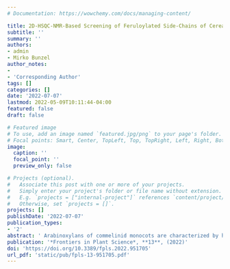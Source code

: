 ```yaml
---
# Documentation: https://wowchemy.com/docs/managing-content/

title: 2D-HSQC-NMR-Based Screening of Feruloylated Side-Chains of Cereal Grain Arabinoxylans
subtitle: ''
summary: ''
authors:
- admin
- Mirko Bunzel
author_notes:
- 
- 'Corresponding Author'
tags: []
categories: []
date: '2022-07-07'
lastmod: 2022-05-09T10:11:44-04:00
featured: false
draft: false

# Featured image
# To use, add an image named `featured.jpg/png` to your page's folder.
# Focal points: Smart, Center, TopLeft, Top, TopRight, Left, Right, BottomLeft, Bottom, BottomRight.
image:
  caption: ''
  focal_point: ''
  preview_only: false

# Projects (optional).
#   Associate this post with one or more of your projects.
#   Simply enter your project's folder or file name without extension.
#   E.g. `projects = ["internal-project"]` references `content/project/deep-learning/index.md`.
#   Otherwise, set `projects = []`.
projects: []
publishDate: '2022-07-07'
publication_types:
- '2'
abstract: ' Arabinoxylans of commelinid monocots are characterized by high contents of ferulic acid that is incorporated into arabinose-bearing side-chains of varying complexity. Species-related differences in the feruloylated side-chain profiles of grain arabinoxylans are observed and lead to differences in arabinoxylan functionality. Here, a semi-quantitative assay based on <sup>1</sup>H-<sup>13</sup>C-correlation NMR spectroscopy (HSQC experiment) was developed to profile feruloylated side-chains of cereal grain arabinoxylans. Following acidic liberation of the feruloylated side-chains from the xylan backbone and a clean-up step using C18 solid phase extraction, the feruloylated oligosaccharides FA (5-O-trans-feruloyl-L-arabinofuranose), FAX (β-<sc>d</sc>-xylopyranosyl-(1 → 2)-5-O-trans-feruloyl-<sc>l</sc>-arabinofuranose) and FAXG (α-<sc>l</sc>-galactopyranosyl-(1 → 2)-β-<sc>d</sc>-xylopyranosyl-(1 → 2)-5-O-trans-feruloyl-<sc>l</sc>-arabinofuranose) were analyzed by HSQC-NMR. Marker signals were identified for each compound, and experimental conditions such as solvent and internal standard as well as measurement and processing conditions were optimized for a semi-quantitative determination. The approach was validated with respect to accuracy, precision, limit of detection, and limit of quantification. The newly developed approach was applied to several cereal samples including oats, popcorn maize, wheat, and wild rice. Data were compared to an HPLC-DAD/MS approach published earlier by our group, demonstrating that the results of the HSQC approach were comparable to the more time-consuming and technically more challenging HPLC-DAD/MS method.'
publication: '*Frontiers in Plant Science*, **13**, (2022)'
doi: 'https://doi.org/10.3389/fpls.2022.951705'
url_pdf: 'static/pub/fpls-13-951705.pdf'
---
```

